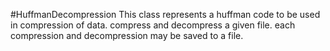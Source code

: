 #HuffmanDecompression
This class represents a huffman code to be used in compression of data. 
compress and decompress a given file. each compression and decompression may
be saved to a file.